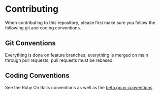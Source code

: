 # Contributing

When contributing to this repository, please first make sure you follow the following git and coding conventions.

## Git Conventions

Everything is done on feature branches; everything is merged on main through pull requests; pull requests must be rebased.

## Coding Conventions

See the Ruby On Rails conventions as well as the [beta.gouv conventions](https://github.com/betagouv/beta.gouv.fr/wiki/Développement-logiciel).
